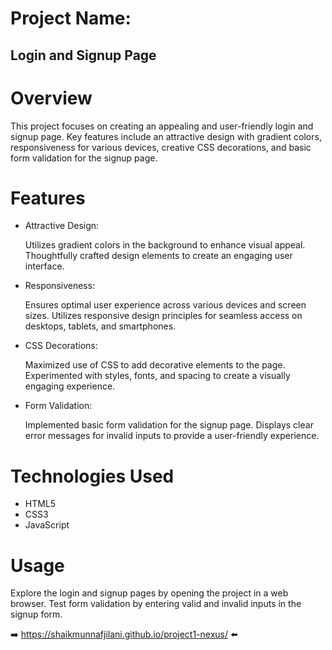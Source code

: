 <h1>Project Name:</h1> <h2>Login and Signup Page</h2>

<h1>Overview</h1>
<p>
This project focuses on creating an appealing and user-friendly login and signup page. Key features include an attractive design with gradient colors, 
responsiveness for various devices, creative CSS decorations, and basic form validation for the signup page.
</p>
<h1>Features</h1>
<ul>
<li>Attractive Design:</li>

Utilizes gradient colors in the background to enhance visual appeal.
Thoughtfully crafted design elements to create an engaging user interface.
<li>Responsiveness:</li>

Ensures optimal user experience across various devices and screen sizes.
Utilizes responsive design principles for seamless access on desktops, tablets, and smartphones.
<li>CSS Decorations:</li>

Maximized use of CSS to add decorative elements to the page.
Experimented with styles, fonts, and spacing to create a visually engaging experience.
<li>Form Validation:</li>

Implemented basic form validation for the signup page.
Displays clear error messages for invalid inputs to provide a user-friendly experience.
</ul>
<h1>Technologies Used</h1>
<ul>
<li>HTML5</li>
<li>CSS3</li>
<li>JavaScript</li>
</ul>
<h1>Usage</h1>
Explore the login and signup pages by opening the project in a web browser.
Test form validation by entering valid and invalid inputs in the signup form.
 
➡️ https://shaikmunnafjilani.github.io/project1-nexus/ ⬅️
